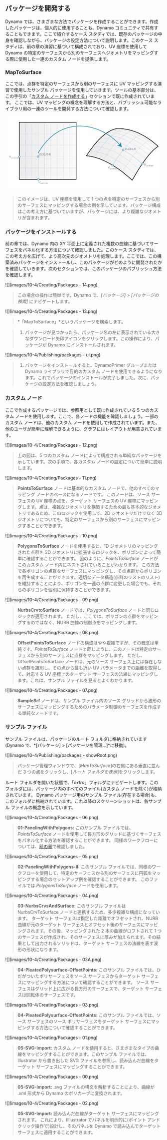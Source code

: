 

## パッケージを開発する

Dynamo では、さまざまな方法でパッケージを作成することができます。作成したパッケージは、個人的に使用することも、Dynamo コミュニティで共有することもできます。ここで紹介するケース スタディでは、既存のパッケージの中身を確認しながら、パッケージの設定方法について説明します。このケース スタディは、前の章の演習に基づいて構成されており、UV 座標を使用して Dynamo の特定のサーフェスから別のサーフェスへジオメトリをマッピングする際に使用した一連のカスタム ノードを提供します。

### MapToSurface

ここでは、点群を特定のサーフェスから別のサーフェスに UV マッピングする演習で使用したサンプル パッケージを使用していきます。ツールの基本部分は、この手引の「[カスタム ノードを作成する](../09_Custom-Nodes/9-2_Creating.md)」セクションで既に作成されています。 ここでは、UV マッピングの概念を理解する方法と、パブリッシュ可能なライブラリ用の一連のツールを開発する方法について確認します。

![](images/10-4/uvMap.png)

> このイメージは、UV 座標を使用して 1 つの点を特定のサーフェスから別のサーフェスにマッピングする場合の例を示しています。パッケージ構成はこの考え方に基づいていますが、パッケージには、より複雑なジオメトリが含まれます。

### パッケージをインストールする

前の章では、Dynamo 内の XY 平面上に定義された複数の曲線に基づいてサーフェスをパネル化する方法について確認しました。このケース スタディでは、この考え方を広げて、より高次元のジオメトリを処理します。ここでは、この構築済みパッケージをインストールし、このパッケージがどのように開発されたかを確認していきます。次のセクションでは、このパッケージのパブリッシュ方法を確認します。

![](images/10-4/Creating/Packages - 14.png)

> この場合の操作は簡単です。Dynamo で、*[パッケージ] > [パッケージの検索]* にナビゲートします。

![](images/10-4/Creating/Packages - 13.png)

> *「MapToSurface」*というパッケージを検索します。

> 1. パッケージが見つかったら、パッケージ名の左に表示されている大きなダウンロード矢印アイコンをクリックします。この操作により、パッケージが Dynamo にインストールされます。

![](images/10-4/Publishing/packages - ui.png)

> 1. パッケージをインストールすると、DynamoPrimer グループまたは Dynamo ライブラリで目的のカスタム ノードを使用できるようになります。これでパッケージのインストールが完了しました。次に、パッケージの設定方法を確認しましょう。

### カスタム ノード

ここで作成するパッケージでは、参照用として既に作成されている 5 つのカスタム ノードを使用します。ここで、各ノードの機能を確認しましょう。一部のカスタム ノードは、他のカスタム ノードを使用して作成されています。また、他のユーザが簡単に理解できるように、グラフにはレイアウトが用意されています。

![](images/10-4/Creating/Packages - 12.png)

> 上の図は、5 つのカスタム ノードによって構成される単純なパッケージを示しています。次の手順で、各カスタム ノードの設定について簡単に説明します。

![](images/10-4/Creating/Packages - 11.png)

> **PointsToSurface** ノードは基本的なカスタム ノードで、他のすべてのマッピング ノードのベースになるノードです。 このノードは、ソース サーフェスの UV 座標の点を、ターゲット サーフェスの UV 座標にマッピングします。点は、複雑なジオメトリを構築するための最も基本的なジオメトリであるため、このロジックを使用して、2D ジオメトリだけでなく 3D ジオメトリについても、特定のサーフェスから別のサーフェスにマッピングすることができます。

![](images/10-4/Creating/Packages - 10.png)

> **PolygonsToSurface** ノードを使用すると、1D ジオメトリのマッピングされた点群を 2D ジオメトリに拡張するロジックを、ポリゴンによって簡単に確認することができます。 図のように、*PointsToSurface* ノードがこのカスタム ノード内にネストされていることがわかります。 この方法で各ポリゴンの点群をサーフェスにマッピングし、その点群からポリゴンを再生成することができます。適切なデータ構造(点群のリストのリスト)を維持することにより、ポリゴンを一連の点群に変更した場合でも、それらのポリゴンを個別に保持することができます。

![](images/10-4/Creating/Packages - 09.png)

> **NurbsCrvtoSurface** ノードでは、*PolygonsToSurface* ノードと同じロジックが適用されます。 ただし、ここでは、ポリゴンの点群をマッピングするのではなく、NURB 曲線の制御点をマッピングします。

![](images/10-4/Creating/Packages - 08.png)

> **OffsetPointsToSurface** ノードの構成はやや複雑ですが、その概念は単純です。*PointsToSurface* ノードと同じように、このノードは特定のサーフェスから別のサーフェスに点群をマッピングします。 ただし、OffsetPointsToSurface ノードは、元のソース サーフェス上には存在しない点群を識別し、その点から最も近い UV パラメータまでの距離を取得して、対応する UV 座標上のターゲット サーフェスの法線にマッピングします。これは、サンプル ファイルを見るとよくわかります。

![](images/10-4/Creating/Packages - 07.png)

> **SampleSrf** ノードは、サンプル ファイル内のソース グリッドから波形のサーフェスにマッピングするためのパラメータ制御のサーフェスを作成する単純なノードです。

### サンプル ファイル

サンプル ファイルは、パッケージのルート フォルダに格納されています(Dynamo で、*[パッケージ] > [パッケージを管理...]*に移動)。

![](images/10-4/Publishing/packages - showRoot.png)

> パッケージ管理ウィンドウで、[*MapToSurface*]の右側にある垂直に並んだ 3 つの点をクリックし、[*ルート フォルダを表示*]をクリックします。

ルート フォルダを開いた状態で、「*extra*」フォルダにナビゲートします。このフォルダには、パッケージ内のすべてのファイル(カスタム ノードを除く)が格納されています。 Dynamo パッケージ用のサンプル ファイル(存在する場合)も、このフォルダに格納されています。これ以降のスクリーンショットは、各サンプル ファイルの概念を示しています。

![](images/10-4/Creating/Packages - 06.png)

> **01-PanelingWithPolygons:** このサンプル ファイルでは、*PointsToSurface* ノードを使用して長方形のグリッドに基づくサーフェスをパネル化する方法を確認することができます。 同様のワークフローについては、[前の章](../09_Custom-Nodes/9-2_Creating.md)で確認しました。

![](images/10-4/Creating/Packages - 05.png)

> **02-PanelingWithPolygons-II:** このサンプル ファイルでは、同様のワークフローを使用して、特定のサーフェスから別のサーフェスに円弧をマッピングする場合のセットアップ例を確認することができます。 このファイルでは *PolygonsToSurface* ノードを使用します。

![](images/10-4/Creating/Packages - 04.png)

> **03-NurbsCrvsAndSurface:** このサンプル ファイルは NurbsCrvToSurface ノードと連携するため、多少複雑な構成になっています。 ターゲット サーフェスは指定した距離でオフセットされ、NURB 曲線が元のターゲット サーフェスとオフセット後のサーフェスにマッピングされます。その後、マッピングされた 2 本の曲線がロフトされて 1 つのサーフェスが作成され、そのサーフェスに厚みが加えられます。その結果として出力されるソリッドは、ターゲット サーフェスの法線を表す波形の形状になります。

![](images/10-4/Creating/Packages - 03A.png)

> **04-PleatedPolysurface-OffsetPoints:** このサンプル ファイルでは、ひだがついたポリサーフェスをソース サーフェスからターゲット サーフェスにマッピングする方法について確認することができます。 ソース サーフェスはグリッド上に広がる長方形のサーフェスで、ターゲット サーフェスは回転体のサーフェスです。

![](images/10-4/Creating/Packages - 03.png)

> **04-PleatedPolysurface-OffsetPoints:** このサンプル ファイルでは、ソース サーフェスのソース ポリサーフェスをターゲット サーフェスにマッピングする方法について確認することができます。

![](images/10-4/Creating/Packages - 01.png)

> **05-SVG-Import:** カスタム ノードを使用すると、さまざまなタイプの曲線をマッピングすることができます。このサンプル ファイルでは、Illustrator から書き出した SVG ファイルを参照し、読み込んだ曲線をターゲット サーフェスにマッピングすることができます。

![](images/10-4/Creating/Packages - 00.png)

> **05-SVG-Import:** .svg ファイルの構文を解析することにより、曲線が .xml 形式から Dynamo のポリカーブに変換されます。

![](images/10-4/Creating/Packages - 02.png)

> **05-SVG-Import:** 読み込んだ曲線がターゲット サーフェスにマッピングされます。 これにより、Illlustrator でパネルを明示的に(ポイント アンド クリック操作で)設計し、そのパネルを Dynamo で読み込んでターゲット サーフェスに適用することができます。

